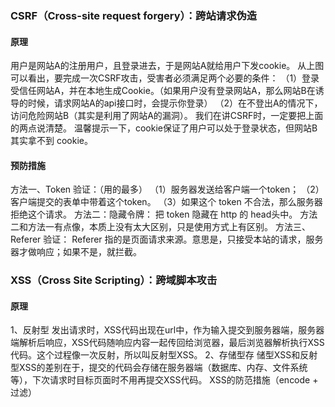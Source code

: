 ### CSRF（Cross-site request forgery）：跨站请求伪造
#### 原理
用户是网站A的注册用户，且登录进去，于是网站A就给用户下发cookie。
从上图可以看出，要完成一次CSRF攻击，受害者必须满足两个必要的条件：
（1）登录受信任网站A，并在本地生成Cookie。（如果用户没有登录网站A，那么网站B在诱导的时候，请求网站A的api接口时，会提示你登录）
（2）在不登出A的情况下，访问危险网站B（其实是利用了网站A的漏洞）。
我们在讲CSRF时，一定要把上面的两点说清楚。
温馨提示一下，cookie保证了用户可以处于登录状态，但网站B其实拿不到 cookie。
#### 预防措施
方法一、Token 验证：（用的最多）
（1）服务器发送给客户端一个token；
（2）客户端提交的表单中带着这个token。
（3）如果这个 token 不合法，那么服务器拒绝这个请求。
方法二：隐藏令牌：
把 token 隐藏在 http 的 head头中。
方法二和方法一有点像，本质上没有太大区别，只是使用方式上有区别。
方法三、Referer 验证：
Referer 指的是页面请求来源。意思是，只接受本站的请求，服务器才做响应；如果不是，就拦截。

### XSS（Cross Site Scripting）：跨域脚本攻击
#### 原理
1、反射型
发出请求时，XSS代码出现在url中，作为输入提交到服务器端，服务器端解析后响应，XSS代码随响应内容一起传回给浏览器，最后浏览器解析执行XSS代码。这个过程像一次反射，所以叫反射型XSS。
2、存储型存
储型XSS和反射型XSS的差别在于，提交的代码会存储在服务器端（数据库、内存、文件系统等），下次请求时目标页面时不用再提交XSS代码。
XSS的防范措施（encode + 过滤）
